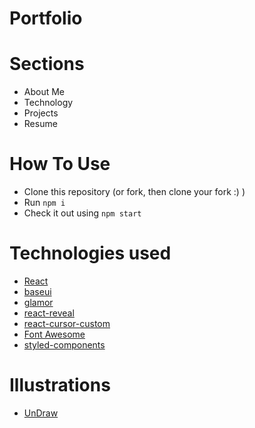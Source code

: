 # Portfolio

# Sections

- About Me
- Technology
- Projects
- Resume

# How To Use

- Clone this repository (or fork, then clone your fork :) )
- Run `npm i`
- Check it out using `npm start`

# Technologies used 

- [React](https://reactjs.org/)
- [baseui](https://github.com/uber/baseweb)
- [glamor](https://www.npmjs.com/package/glamor)
- [react-reveal](https://www.react-reveal.com/)
- [react-cursor-custom](https://www.npmjs.com/package/react-cursor-custom)
- [Font Awesome](https://fontawesome.com/v5/docs/web/use-with/react)
- [styled-components](https://styled-components.com/)

# Illustrations
- [UnDraw](https://undraw.co/illustrations)
